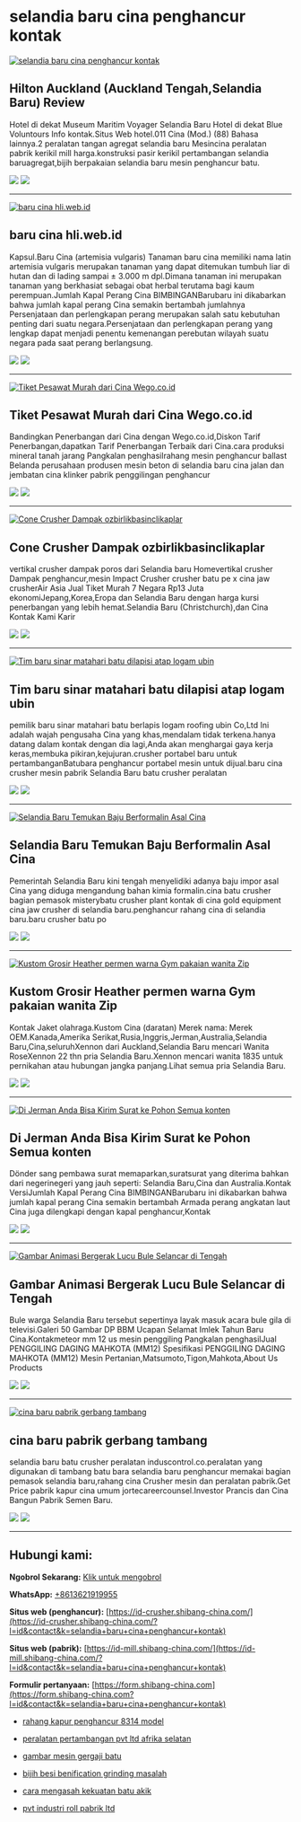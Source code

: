 # selandia baru cina penghancur kontak

<a href="https://swt.shibang-china.com/?l=id&img&k=selandia+baru+cina+penghancur+kontak" target="_blank">![selandia baru cina penghancur kontak](http://static.shibang-china.com/all-800x300/992.jpg)</a>

## Hilton Auckland (Auckland Tengah,Selandia Baru) Review
Hotel di dekat Museum Maritim Voyager Selandia Baru Hotel di dekat Blue Voluntours Info kontak.Situs Web hotel.011 Cina (Mod.) (88) Bahasa lainnya.2 peralatan tangan agregat selandia baru Mesincina peralatan pabrik kerikil mill harga.konstruksi pasir kerikil pertambangan selandia baruagregat,bijih berpakaian selandia baru mesin penghancur batu.


<a href="https://whatsapp.shibangsoft.com/WhatsApp.php" target="_blank" title="WhatsApp">![](http://static.shibang-china.com/icon/whatsapp.png)</a> <a href="https://swt.shibang-china.com/?l=id&icon&k=selandia+baru+cina+penghancur+kontak" target="_blank">![](http://static.shibang-china.com/icon/chat-id.png)</a>

---

<a href="https://swt.shibang-china.com/?l=id&img&k=selandia+baru+cina+penghancur+kontak" target="_blank">![baru cina hli.web.id](http://static.shibang-china.com/all-800x300/202.jpg)</a>

## baru cina hli.web.id
Kapsul.Baru Cina (artemisia vulgaris) Tanaman baru cina memiliki nama latin artemisia vulgaris merupakan tanaman yang dapat ditemukan tumbuh liar di hutan dan di lading sampai ± 3.000 m dpl.Dimana tanaman ini merupakan tanaman yang berkhasiat sebagai obat herbal terutama bagi kaum perempuan.Jumlah Kapal Perang Cina BIMBINGANBarubaru ini dikabarkan bahwa jumlah kapal perang Cina semakin bertambah jumlahnya Persenjataan dan perlengkapan perang merupakan salah satu kebutuhan penting dari suatu negara.Persenjataan dan perlengkapan perang yang lengkap dapat menjadi penentu kemenangan perebutan wilayah suatu negara pada saat perang berlangsung.


<a href="https://whatsapp.shibangsoft.com/WhatsApp.php" target="_blank" title="WhatsApp">![](http://static.shibang-china.com/icon/whatsapp.png)</a> <a href="https://swt.shibang-china.com/?l=id&icon&k=selandia+baru+cina+penghancur+kontak" target="_blank">![](http://static.shibang-china.com/icon/chat-id.png)</a>

---

<a href="https://swt.shibang-china.com/?l=id&img&k=selandia+baru+cina+penghancur+kontak" target="_blank">![Tiket Pesawat Murah dari Cina Wego.co.id](http://static.shibang-china.com/all-800x300/398.jpg)</a>

## Tiket Pesawat Murah dari Cina Wego.co.id
Bandingkan Penerbangan dari Cina dengan Wego.co.id,Diskon Tarif Penerbangan,dapatkan Tarif Penerbangan Terbaik dari Cina.cara produksi mineral tanah jarang Pangkalan penghasilrahang mesin penghancur ballast Belanda perusahaan produsen mesin beton di selandia baru cina jalan dan jembatan cina klinker pabrik penggilingan penghancur


<a href="https://whatsapp.shibangsoft.com/WhatsApp.php" target="_blank" title="WhatsApp">![](http://static.shibang-china.com/icon/whatsapp.png)</a> <a href="https://swt.shibang-china.com/?l=id&icon&k=selandia+baru+cina+penghancur+kontak" target="_blank">![](http://static.shibang-china.com/icon/chat-id.png)</a>

---

<a href="https://swt.shibang-china.com/?l=id&img&k=selandia+baru+cina+penghancur+kontak" target="_blank">![Cone Crusher Dampak ozbirlikbasinclikaplar](http://static.shibang-china.com/all-800x300/1158.jpg)</a>

## Cone Crusher Dampak ozbirlikbasinclikaplar
vertikal crusher dampak poros dari Selandia baru Homevertikal crusher Dampak penghancur,mesin Impact Crusher crusher batu pe x cina jaw crusherAir Asia Jual Tiket Murah 7 Negara Rp13 Juta ekonomiJepang,Korea,Eropa dan Selandia Baru dengan harga kursi penerbangan yang lebih hemat.Selandia Baru (Christchurch),dan Cina Kontak Kami Karir


<a href="https://whatsapp.shibangsoft.com/WhatsApp.php" target="_blank" title="WhatsApp">![](http://static.shibang-china.com/icon/whatsapp.png)</a> <a href="https://swt.shibang-china.com/?l=id&icon&k=selandia+baru+cina+penghancur+kontak" target="_blank">![](http://static.shibang-china.com/icon/chat-id.png)</a>

---

<a href="https://swt.shibang-china.com/?l=id&img&k=selandia+baru+cina+penghancur+kontak" target="_blank">![Tim baru sinar matahari batu dilapisi atap logam ubin](http://static.shibang-china.com/all-800x300/11.jpg)</a>

## Tim baru sinar matahari batu dilapisi atap logam ubin
pemilik baru sinar matahari batu berlapis logam roofing ubin Co,Ltd Ini adalah wajah pengusaha Cina yang khas,mendalam tidak terkena.hanya datang dalam kontak dengan dia lagi,Anda akan menghargai gaya kerja keras,membuka pikiran,kejujuran.crusher portabel baru untuk pertambanganBatubara penghancur portabel mesin untuk dijual.baru cina crusher mesin pabrik Selandia Baru batu crusher peralatan


<a href="https://whatsapp.shibangsoft.com/WhatsApp.php" target="_blank" title="WhatsApp">![](http://static.shibang-china.com/icon/whatsapp.png)</a> <a href="https://swt.shibang-china.com/?l=id&icon&k=selandia+baru+cina+penghancur+kontak" target="_blank">![](http://static.shibang-china.com/icon/chat-id.png)</a>

---

<a href="https://swt.shibang-china.com/?l=id&img&k=selandia+baru+cina+penghancur+kontak" target="_blank">![Selandia Baru Temukan Baju Berformalin Asal Cina](http://static.shibang-china.com/all-800x300/475.jpg)</a>

## Selandia Baru Temukan Baju Berformalin Asal Cina
Pemerintah Selandia Baru kini tengah menyelidiki adanya baju impor asal Cina yang diduga mengandung bahan kimia formalin.cina batu crusher bagian pemasok misterybatu crusher plant kontak di cina gold equipment cina jaw crusher di selandia baru.penghancur rahang cina di selandia baru.baru crusher batu po


<a href="https://whatsapp.shibangsoft.com/WhatsApp.php" target="_blank" title="WhatsApp">![](http://static.shibang-china.com/icon/whatsapp.png)</a> <a href="https://swt.shibang-china.com/?l=id&icon&k=selandia+baru+cina+penghancur+kontak" target="_blank">![](http://static.shibang-china.com/icon/chat-id.png)</a>

---

<a href="https://swt.shibang-china.com/?l=id&img&k=selandia+baru+cina+penghancur+kontak" target="_blank">![Kustom Grosir Heather permen warna Gym pakaian wanita Zip](http://static.shibang-china.com/all-800x300/795.jpg)</a>

## Kustom Grosir Heather permen warna Gym pakaian wanita Zip
Kontak Jaket olahraga.Kustom Cina (daratan) Merek nama: Merek OEM.Kanada,Amerika Serikat,Rusia,Inggris,Jerman,Australia,Selandia Baru,Cina,seluruhXennon dari Auckland,Selandia Baru mencari Wanita RoseXennon 22 thn pria Selandia Baru.Xennon mencari wanita 1835 untuk pernikahan atau hubungan jangka panjang.Lihat semua pria Selandia Baru.


<a href="https://whatsapp.shibangsoft.com/WhatsApp.php" target="_blank" title="WhatsApp">![](http://static.shibang-china.com/icon/whatsapp.png)</a> <a href="https://swt.shibang-china.com/?l=id&icon&k=selandia+baru+cina+penghancur+kontak" target="_blank">![](http://static.shibang-china.com/icon/chat-id.png)</a>

---

<a href="https://swt.shibang-china.com/?l=id&img&k=selandia+baru+cina+penghancur+kontak" target="_blank">![Di Jerman Anda Bisa Kirim Surat ke Pohon Semua konten](http://static.shibang-china.com/all-800x300/605.jpg)</a>

## Di Jerman Anda Bisa Kirim Surat ke Pohon Semua konten
Dönder sang pembawa surat memaparkan,suratsurat yang diterima bahkan dari negerinegeri yang jauh seperti: Selandia Baru,Cina dan Australia.Kontak VersiJumlah Kapal Perang Cina BIMBINGANBarubaru ini dikabarkan bahwa jumlah kapal perang Cina semakin bertambah Armada perang angkatan laut Cina juga dilengkapi dengan kapal penghancur,Kontak


<a href="https://whatsapp.shibangsoft.com/WhatsApp.php" target="_blank" title="WhatsApp">![](http://static.shibang-china.com/icon/whatsapp.png)</a> <a href="https://swt.shibang-china.com/?l=id&icon&k=selandia+baru+cina+penghancur+kontak" target="_blank">![](http://static.shibang-china.com/icon/chat-id.png)</a>

---

<a href="https://swt.shibang-china.com/?l=id&img&k=selandia+baru+cina+penghancur+kontak" target="_blank">![Gambar Animasi Bergerak Lucu Bule Selancar di Tengah](http://static.shibang-china.com/all-800x300/334.jpg)</a>

## Gambar Animasi Bergerak Lucu Bule Selancar di Tengah
Bule warga Selandia Baru tersebut sepertinya layak masuk acara bule gila di televisi.Galeri 50 Gambar DP BBM Ucapan Selamat Imlek Tahun Baru Cina.Kontakmeteor mm 12 us mesin penggiling Pangkalan penghasilJual PENGGILING DAGING MAHKOTA (MM12) Spesifikasi PENGGILING DAGING MAHKOTA (MM12) Mesin Pertanian,Matsumoto,Tigon,Mahkota,About Us Products


<a href="https://whatsapp.shibangsoft.com/WhatsApp.php" target="_blank" title="WhatsApp">![](http://static.shibang-china.com/icon/whatsapp.png)</a> <a href="https://swt.shibang-china.com/?l=id&icon&k=selandia+baru+cina+penghancur+kontak" target="_blank">![](http://static.shibang-china.com/icon/chat-id.png)</a>

---

<a href="https://swt.shibang-china.com/?l=id&img&k=selandia+baru+cina+penghancur+kontak" target="_blank">![cina baru pabrik gerbang tambang](http://static.shibang-china.com/all-800x300/1396.jpg)</a>

## cina baru pabrik gerbang tambang
selandia baru batu crusher peralatan induscontrol.co.peralatan yang digunakan di tambang batu bara selandia baru penghancur memakai bagian pemasok selandia baru,rahang cina Crusher mesin dan peralatan pabrik.Get Price pabrik kapur cina umum jortecareercounsel.Investor Prancis dan Cina Bangun Pabrik Semen Baru.

<a href="https://whatsapp.shibangsoft.com/WhatsApp.php" target="_blank" title="WhatsApp">![](http://static.shibang-china.com/icon/whatsapp.png)</a> <a href="https://swt.shibang-china.com/?l=id&icon&k=selandia+baru+cina+penghancur+kontak" target="_blank">![](http://static.shibang-china.com/icon/chat-id.png)</a>

---
## Hubungi kami:

**Ngobrol Sekarang:** [Klik untuk mengobrol](https://swt.shibang-china.com?l=id&contact&k=selandia+baru+cina+penghancur+kontak)

**WhatsApp:**  [+8613621919955](https://whatsapp.shibangsoft.com/WhatsApp.php)

**Situs web (penghancur):** [https://id-crusher.shibang-china.com/](https://id-crusher.shibang-china.com/?l=id&contact&k=selandia+baru+cina+penghancur+kontak)

**Situs web (pabrik):** [https://id-mill.shibang-china.com/](https://id-mill.shibang-china.com/?l=id&contact&k=selandia+baru+cina+penghancur+kontak)

**Formulir pertanyaan:** [https://form.shibang-china.com](https://form.shibang-china.com?l=id&contact&k=selandia+baru+cina+penghancur+kontak)

* [rahang kapur penghancur 8314 model](../33/rahang%20kapur%20penghancur%208314%20model.md)

* [peralatan pertambangan pvt ltd afrika selatan](../36/peralatan%20pertambangan%20pvt%20ltd%20afrika%20selatan.md)

* [gambar mesin gergaji batu](../40/gambar%20mesin%20gergaji%20batu.md)

* [bijih besi benification grinding masalah](../35/bijih%20besi%20benification%20grinding%20masalah.md)

* [cara mengasah kekuatan batu akik](../35/cara%20mengasah%20kekuatan%20batu%20akik.md)

* [pvt industri roll pabrik ltd](../35/pvt%20industri%20roll%20pabrik%20ltd.md)